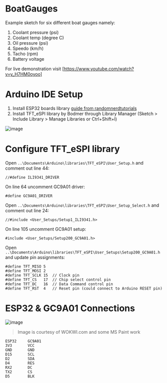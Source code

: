 # BoatGauges
Example sketch for six different boat gauges namely:
1. Coolant pressure (psi)
2. Coolant temp (degree C)
3. Oil pressure (psi)
4. Speedo (km/h)
5. Tacho (rpm)
6. Battery voltage


For live demonstration visit [https://www.youtube.com/watch?v=y_H7HM0oyoo]

# Arduino IDE Setup
1. Install ESP32 boards library [guide from randomnerdtutorials](https://randomnerdtutorials.com/installing-the-esp32-board-in-arduino-ide-windows-instructions/)
2. Install TFT_eSPI library by Bodmer through Library Manager (Sketch > Include Library > Manage Libraries or Ctrl+Shift+l)

![image](https://user-images.githubusercontent.com/6739564/173196508-e732ded0-ca3b-419f-80a7-bce4eaf675de.png)


# Configure TFT_eSPI library
Open ``..\Documents\Arduino\libraries\TFT_eSPI\User_Setup.h`` and comment out line 44:
```
//#define ILI9341_DRIVER
```
On line 64 uncomment GC9A01 driver:
```
#define GC9A01_DRIVER
```

Open ``..\Documents\Arduino\libraries\TFT_eSPI\User_Setup_Select.h`` and comment out line 24:
```
//#include <User_Setups/Setup1_ILI9341.h>
```
On line 105 uncomment GC9A01 setup:
```
#include <User_Setups/Setup200_GC9A01.h>
```

Open ``..\Documents\Arduino\libraries\TFT_eSPI\User_Setups\Setup200_GC9A01.h`` and update pin assignments:
```
#define TFT_MISO 5
#define TFT_MOSI 2
#define TFT_SCLK 15  // Clock pin
#define TFT_CS   17  // Chip select control pin
#define TFT_DC   16  // Data Command control pin
#define TFT_RST  4   // Reset pin (could connect to Arduino RESET pin)
```

# ESP32 & GC9A01 Connections

![image](https://user-images.githubusercontent.com/6739564/172683255-a640ba47-1d2f-4fc0-b8f3-acbada262f81.png)
> Image is courtesy of WOKWI.com and some MS Paint work

```
ESP32     GC9A01
3V3       VCC
GND       GND
D15       SCL
D2        SDA
D4        RES
RX2       DC
TX2       CS
D5        BLK
```
